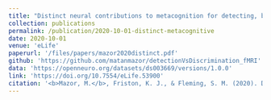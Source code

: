 ```yaml
---
title: "Distinct neural contributions to metacognition for detecting, but not discriminating visual stimuli"
collection: publications
permalink: /publication/2020-10-01-distinct-metacognitive
date: 2020-10-01
venue: 'eLife'
paperurl: '/files/papers/mazor2020distinct.pdf'
github: 'https://github.com/matanmazor/detectionVsDiscrimination_fMRI'
data: 'https://openneuro.org/datasets/ds003669/versions/1.0.0'
link: 'https://doi.org/10.7554/eLife.53900'
citation: '<b>Mazor, M.</b>, Friston, K. J., & Fleming, S. M. (2020). Distinct neural contributions to metacognition for detecting, but not discriminating visual stimuli. <i>eLife</i>, 9, e53900.'
---
```

